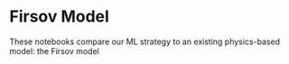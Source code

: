 # Firsov Model

These notebooks compare our ML strategy to an existing physics-based model: the Firsov model
